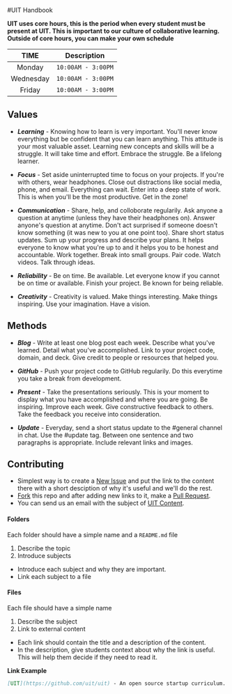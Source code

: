 #UIT Handbook

**UIT uses core hours, this is the period when every student must be present at UIT. This is important to our culture of collaborative learning. Outside of core hours, you can make your own schedule**

|TIME| Description|
|:---:|:---:|
|Monday |`10:00AM - 3:00PM`
|Wednesday|`10:00AM - 3:00PM`
|Friday |`10:00AM - 3:00PM`


## Values

- ***Learning*** - Knowing how to learn is very important. You'll never know everything but be confident that you can learn anything. This attitude is your most valuable asset. Learning new concepts and skills will be a struggle. It will take time and effort. Embrace the struggle. Be a lifelong learner.

- ***Focus*** - Set aside uninterrupted time to focus on your projects. If you're with others, wear headphones. Close out distractions like social media, phone, and email. Everything can wait. Enter into a deep state of work. This is when you'll be the most productive. Get in the zone!

- ***Communication*** - Share, help, and colloborate regularily. Ask anyone a question at anytime (unless they have their headphones on). Answer anyone's question at anytime. Don't act surprised if someone doesn't know something (it was new to you at one point too). Share short status updates. Sum up your progress and describe your plans. It helps everyone to know what you're up to and it helps you to be honest and accountable. Work together. Break into small groups. Pair code. Watch videos. Talk through ideas.

- ***Reliability*** - Be on time. Be available. Let everyone know if you cannot be on time or available. Finish your project. Be known for being reliable.



- ***Creativity*** - Creativity is valued. Make things interesting. Make things inspiring. Use your imagination. Have a vision.

## Methods

- ***Blog*** - Write at least one blog post each week. Describe what you've learned. Detail what you've accomplished. Link to your project code, domain, and deck. Give credit to people or resources that helped you.

- ***GitHub*** - Push your project code to GitHub regularily. Do this everytime you take a break from development.

- ***Present*** - Take the presentations seriously. This is your moment to display what you have accomplished and where you are going. Be inspiring. Improve each week. Give constructive feedback to others. Take the feedback you receive into consideration.

- ***Update*** - Everyday, send a short status update to the #general channel in chat. Use the #update tag. Between one sentence and two paragraphs is appropriate. Include relevant links and images.

## <a name="contributing"></a>Contributing

- Simplest way is to create a [New Issue](https://github.com/uit/uit/issues/new) and put the link to the content there with a short desciption of why it's useful and we'll do the rest.
- [Fork](https://help.github.com/articles/fork-a-repo) this repo and after adding new links to it, make a [Pull Request](https://help.github.com/articles/using-pull-requests).
- You can send us an email with the subject of [UIT Content](mailto:contact@uitstartup.org?subject=UIT%20Content:).

#### Folders
Each folder should have a simple name and a ```README.md``` file

1. Describe the topic
2. Introduce subjects
 - Introduce each subject and why they are important.
 - Link each subject to a file

#### Files
Each file should have a simple name

1. Describe the subject
2. Link to external content
 - Each link should contain the title and a description of the content.
 - In the description, give students context about why the link is useful. This will help them decide if they need to read it.

**Link Example**

```markdown
[UIT](https://github.com/uit/uit) - An open source startup curriculum.
```

